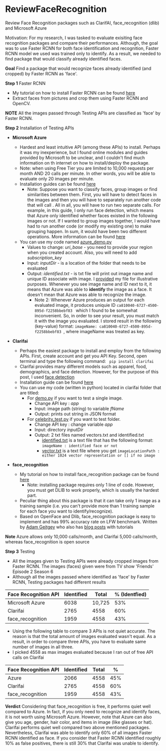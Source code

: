 # ReviewFaceRecognition
Review Face Recognition packages such as ClarifAI, face_recognition (dlib) and Microsoft Azure

Motivation: For my research, I was tasked to evaluate exisiting face recognition packages and compare their performances. Although, the goal was to use Faster RCNN for both face identification and recognition, Faster RCNN model we used was trained only to identify. As a result, we needed to find package that would classify already identified faces. 

**Goal** Find a package that would recognize faces already identified (and cropped) by Faster RCNN as 'face'.

**Step 1** Faster RCNN 
- My tutorial on how to install Faster RCNN can be found [here](https://github.com/AlmasM/EmotionDetection#installation-of-faster-r-cnn-based-on-face-py-faster-rcnn)
- Extract faces from pictures and crop them using Faster RCNN and OpenCV. 

**NOTE** All the images passed through Testing APIs are classified as 'face' by Faster RCNN. 

**Step 2** Installation of Testing APIs
- **Microsoft Azure**
  - Hardest and least intuitive API (among these APIs) to install. Perhaps it was my inexperience, but I found online modules and guides provided by Microsoft to be unclear, and I couldn't find much information on th internet on how to install/deploy the package.
  - Note: when using Free Tier you are limited to 10,000 requests per month AND 20 calls per minute. In other words, you will be able to evaluate only 20 images per minute. 
  - Installation guides can be found [here](https://docs.microsoft.com/en-us/azure/cognitive-services/face/quickstarts/python)
    - Note: Suppose you want to classify faces, group images or find similarities between them. First, you will have to detect faces in the images and then you will have to separately run another code that will call . All in all, you will have to run two separate calls. For example, in this guide, I only run face detection, which means that Azure only identified whether faces existed in the following images or not. If I wanted to group images together, I would have had to run another code (or modify my existing one) to make grouping happen. In sum, it would have been two different operations. More information can be found [here](https://docs.microsoft.com/en-us/azure/cognitive-services/face/overview)
  - You can use my code named [azure_demo.py](https://github.com/AlmasM/ReviewFaceRecognition/blob/master/azure/azure_demo.py)
    - Values to change: *uri_base* - you need to provide your region when you created account. Also, you will need to add *subscription_key*
    - Input: *inputDir* - is a location of the folder that needs to be evaluated
    - Output: *identified.txt* - is txt file will print out image name and unique ID associate with image. I [provided](https://github.com/AlmasM/ReviewFaceRecognition/blob/master/azure/idenfied.txt) my file for illustrative purposes. Whenever you see image name and ID next to it, it means that Azure was able to **identify** the image as a face. It doesn't mean that Azure was able to recognize the image.
      - Note 2: Whenever Azure produces an output for each evaluated image, it produces uniquie ID ```ca810040-6727-4500-895d-f2258bbebf83 ```  which I found to be somewhat inconvenient. So, in order to see your result, you must match it with the image you evaluated. I stored result in the following (key-value) format: ```imageName: ca810040-6727-4500-895d-f2258bbebf83 ```, where imageName was treated as key.
- **Clarifai**
  - Perhaps the easiest package to install and employ from the following APIs. First, create account and get you API Key. 
  Second, open terminal and type the following command: ``` pip install clarifai```
  - Clarifai provides many different models such as apparel, food, demographics, and face detection. However, for the purpose of this post, I used [face detection](https://clarifai.com/models/face-detection-image-recognition-model/a403429f2ddf4b49b307e318f00e528b)
  - Installation guide can be found [here](https://clarifai.com/developer/guide/)
  - You can use my code (written in python) located in clarifai folder that are titled:
      - For [demo.py](https://github.com/AlmasM/ReviewFaceRecognition/blob/master/clarifai/demo.py) if you want to test a single image. 
        - Change API key : *app*
        - Input: image path (string) to variable *fName*
        - Output: prints out string in JSON format 
      - For [celebrity_test.py](https://github.com/AlmasM/ReviewFaceRecognition/blob/master/clarifai/celebrity_test.py) if you want to test folder. 
        - Change API key : change variable *app*
        - Input: directory *inputDir*
        - Output: 2 txt files named vectors.txt and identified.txt
          - [identified.txt](https://github.com/AlmasM/ReviewFaceRecognition/blob/master/clarifai/idenfied.txt) is a text file that has the following format: ```imageName : identified face or not```
          - [vector.txt](https://github.com/AlmasM/ReviewFaceRecognition/blob/master/clarifai/vectors.txt) is a text file where you get ```imageLocationPath : either 1024 vector representation or [] if no image```
              
- **face_recognition**
    - My tutorial on how to install face_recognition package can be found [here](https://github.com/AlmasM/EmotionDetection#installing-face-recognition-package-using-dlib)
      - Note: installing package requires only 1 line of code. However, you must get DLIB to work properly, which is usually the hardest part.
    - Peculiar thing about this package is that it can take only 1 image as a training sample (i.e. you can't provide more than 1 training sample for each face you want to identify/recognize).
    - Based on OpenFace and Dlib, face_recognition package is easy to implement and has 99% accuracy rate on LFW benchmark. Written by [Adam Geitgey](https://github.com/ageitgey) who also has [blog posts](https://medium.com/@ageitgey) with tutorials

**Note** Azure allows only 10,000 calls/month, and Clarifai 5,000 calls/month, whereas face_recognition is open source

**Step 3** Testing

- All the images given to Testing APIs were already cropped images from Faster RCNN. The images (faces) given were from TV show 'Friends' Episode 2 Season 6
- Although all the images passed where identified as 'face' by Faster RCNN, Testing packages had different results

| Face Recognition API | Identified | Total | % (Identfied) | 
| --- | --- | --- | --- |
| Microsoft Azure | 6038 | 10,725 | 53%
| Clarifai | 2765 | 4558 | 60%
| face_recognition | 1959 | 4558 | 43% |

- Using the following table to compare 3 APIs is not quiet accurate. The reason is that the total amount of images evaluated wasn't equal. As a result, in order to compare three APIs, you have to evaluate same number of images in all three.
- I picked 4558 as max images evaluated because I ran out of free API calls on Clarifai 

| Face Recognition API | Identified | Total | % |
| --- | --- | --- | --- |
| Azure | 2066 | 4558 | 45% |
| Clarifai | 2765 | 4558 | 60% |
| face_recognition | 1959 | 4558 | 43% |

**Verdict** 
Considering that face_recognition is free, it performs quiet well compared to Azure. In fact, if you only need to recognize and identify faces, it is not worth using Microsoft Azure. However, note that Azure can also give you age, gender, hair color, and items in image (like glasses or hat). Clarifai performs quiet well compared two above mentioned packages. Nevertheless, Clarifai was able to identify only 60% of all images Faster RCNN identified as face. If you consider that Faster RCNN identified roughly 10% as false positives, there is still 30% that Clarifai was unable to identify.
